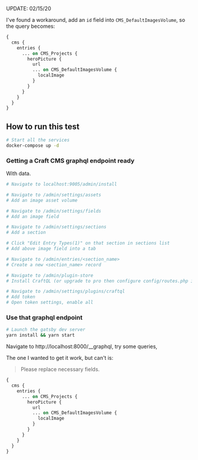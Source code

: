 UPDATE: 02/15/20

I've found a workaround, add an `id` field into `CMS_DefaultImagesVolume`, so the query becomes:

```graphql
{
  cms {
    entries {
      ... on CMS_Projects {
        heroPicture {
          url
          ... on CMS_DefaultImagesVolume {
            localImage
          }
        }
      }
    }
  }
}
```

## How to run this test

```bash
# Start all the services
docker-compose up -d
```

### Getting a Craft CMS graphql endpoint ready

With data.

```bash
# Navigate to localhost:9005/admin/install

# Navigate to /admin/settings/assets
# Add an image asset volume

# Navigate to /admin/settings/fields
# Add an image field

# Navigate to /admin/settings/sections
# Add a section

# Click "Edit Entry Types(1)" on that section in sections list
# Add above image field into a tab

# Navigate to /admin/entries/<section_name>
# Create a new <section_name> record

# Navigate to /admin/plugin-store
# Install CraftQL (or upgrade to pro then configure config/routes.php inside docker container)

# Navigate to /admin/settings/plugins/craftql
# Add token
# Open token settings, enable all
```

### Use that graphql endpoint

```bash
# Launch the gatsby dev server
yarn install && yarn start
```

Navigate to http://localhost:8000/__graphql, try some queries,

The one I wanted to get it work, but can't is:

> Please replace necessary fields.

```graphql
{
  cms {
    entries {
      ... on CMS_Projects {
        heroPicture {
          url
          ... on CMS_DefaultImagesVolume {
            localImage
          }
        }
      }
    }
  }
}
```
